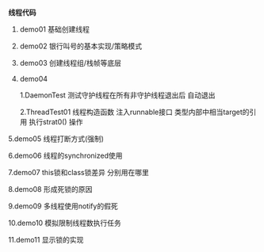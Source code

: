 **线程代码**

1. demo01 基础创建线程
2. demo02 银行叫号的基本实现/策略模式
3. demo03 创建线程组/栈帧等底层
4. demo04 

    1.DaemonTest   测试守护线程在所有非守护线程退出后 自动退出
   
    2.ThreadTest01 线程构造函数 注入runnable接口 类型内部中相当target的引用 执行strat0() 操作   
    
 5.demo05 线程打断方式(强制)
 
6.demo06 线程的synchronized使用
  
7.demo07 this锁和class锁差异 分别用在哪里
  
8.demo08  形成死锁的原因

9.demo09  多线程使用notify的假死

10.demo10 模拟限制线程数执行任务

11.demo11 显示锁的实现
   